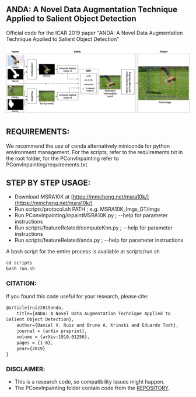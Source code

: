 ## ANDA:  A Novel Data Augmentation Technique Applied to Salient Object Detection
Official code for the ICAR 2019 paper "ANDA:  A Novel Data Augmentation Technique Applied to Salient Object Detection"

<p align="center">
<img src="./documentation/flowchart.jpg">
</p>

## REQUIREMENTS:
We recommend the use of conda alternatively miniconda for python environment management. For the scripts, refer to the requirements.txt in the root folder, for the PConvInpainting refer to PConvInpainting/requirements.txt.


## STEP BY STEP USAGE:

- Download MSRA10K at [https://mmcheng.net/msra10k/](https://mmcheng.net/msra10k/)
- Run scripts/protocol.sh PATH ; e.g. MSRA10K_Imgs_GT/Imgs
- Run PConvInpainting/inpaintMSRA10K.py ; --help for parameter instructions
- Run scripts/featureRelated/computeKnn.py ; --help for parameter instructions
- Run scripts/featureRelated/anda.py ; --help for parameter instructions

A bash script for the entire process is available at scripts/run.sh

```
cd scripts
bash run.sh
```

### CITATION:
If you found this code useful for your research, please cite:
```
@article{ruiz2019anda,
    title={ANDA: A Novel Data Augmentation Technique Applied to Salient Object Detection},
    author={Daniel V. Ruiz and Bruno A. Krinski and Eduardo Todt},
    journal = {arXiv preprint},
    volume = {arXiv:1910.01256},
    pages = {1-6},
    year={2019}
}
```

### DISCLAIMER:

- This is a research code, so compatibility issues might happen.
- The PConvInpainting folder contain code from the [REPOSITORY](https://github.com/MathiasGruber/PConv-Keras).
